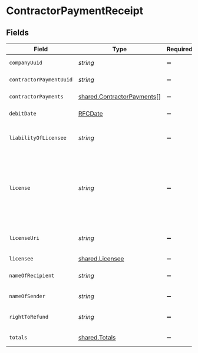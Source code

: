 # ContractorPaymentReceipt


## Fields

| Field                                                                                                                                                                                                                                                            | Type                                                                                                                                                                                                                                                             | Required                                                                                                                                                                                                                                                         | Description                                                                                                                                                                                                                                                      | Example                                                                                                                                                                                                                                                          |
| ---------------------------------------------------------------------------------------------------------------------------------------------------------------------------------------------------------------------------------------------------------------- | ---------------------------------------------------------------------------------------------------------------------------------------------------------------------------------------------------------------------------------------------------------------- | ---------------------------------------------------------------------------------------------------------------------------------------------------------------------------------------------------------------------------------------------------------------- | ---------------------------------------------------------------------------------------------------------------------------------------------------------------------------------------------------------------------------------------------------------------- | ---------------------------------------------------------------------------------------------------------------------------------------------------------------------------------------------------------------------------------------------------------------- |
| `companyUuid`                                                                                                                                                                                                                                                    | *string*                                                                                                                                                                                                                                                         | :heavy_minus_sign:                                                                                                                                                                                                                                               | A unique identifier of the company making the contractor payment.                                                                                                                                                                                                |                                                                                                                                                                                                                                                                  |
| `contractorPaymentUuid`                                                                                                                                                                                                                                          | *string*                                                                                                                                                                                                                                                         | :heavy_minus_sign:                                                                                                                                                                                                                                               | A unique identifier of the contractor payment receipt.                                                                                                                                                                                                           |                                                                                                                                                                                                                                                                  |
| `contractorPayments`                                                                                                                                                                                                                                             | [shared.ContractorPayments](../../models/shared/contractorpayments.md)[]                                                                                                                                                                                         | :heavy_minus_sign:                                                                                                                                                                                                                                               | An array of contractor payments for this contractor payment.                                                                                                                                                                                                     |                                                                                                                                                                                                                                                                  |
| `debitDate`                                                                                                                                                                                                                                                      | [RFCDate](../../types/rfcdate.md)                                                                                                                                                                                                                                | :heavy_minus_sign:                                                                                                                                                                                                                                               | The debit date for the contractor payment.                                                                                                                                                                                                                       | 2022-05-30                                                                                                                                                                                                                                                       |
| `liabilityOfLicensee`                                                                                                                                                                                                                                            | *string*                                                                                                                                                                                                                                                         | :heavy_minus_sign:                                                                                                                                                                                                                                               | URL for information related to right to liability of licensee. Always the fixed string "https://gusto.com/about/licenses"                                                                                                                                        |                                                                                                                                                                                                                                                                  |
| `license`                                                                                                                                                                                                                                                        | *string*                                                                                                                                                                                                                                                         | :heavy_minus_sign:                                                                                                                                                                                                                                               | Always the fixed string "ZenPayroll, Inc., dba Gusto is a licensed money transmitter. For more about Gusto’s licenses and your state-specific rights to request information, submit complaints, dispute errors, or cancel transactions, visit our license page." |                                                                                                                                                                                                                                                                  |
| `licenseUri`                                                                                                                                                                                                                                                     | *string*                                                                                                                                                                                                                                                         | :heavy_minus_sign:                                                                                                                                                                                                                                               | URL for the license information for the licensed payroll processor. Always the fixed string "https://gusto.com/about/licenses"                                                                                                                                   |                                                                                                                                                                                                                                                                  |
| `licensee`                                                                                                                                                                                                                                                       | [shared.Licensee](../../models/shared/licensee.md)                                                                                                                                                                                                               | :heavy_minus_sign:                                                                                                                                                                                                                                               | The licensed payroll processor                                                                                                                                                                                                                                   |                                                                                                                                                                                                                                                                  |
| `nameOfRecipient`                                                                                                                                                                                                                                                | *string*                                                                                                                                                                                                                                                         | :heavy_minus_sign:                                                                                                                                                                                                                                               | The individual or company name of the contractor receiving payment.                                                                                                                                                                                              |                                                                                                                                                                                                                                                                  |
| `nameOfSender`                                                                                                                                                                                                                                                   | *string*                                                                                                                                                                                                                                                         | :heavy_minus_sign:                                                                                                                                                                                                                                               | The name of the company making the contractor payment.                                                                                                                                                                                                           |                                                                                                                                                                                                                                                                  |
| `rightToRefund`                                                                                                                                                                                                                                                  | *string*                                                                                                                                                                                                                                                         | :heavy_minus_sign:                                                                                                                                                                                                                                               | URL for information related to right to refund. Always the fixed string "https://gusto.com/about/licenses"                                                                                                                                                       |                                                                                                                                                                                                                                                                  |
| `totals`                                                                                                                                                                                                                                                         | [shared.Totals](../../models/shared/totals.md)                                                                                                                                                                                                                   | :heavy_minus_sign:                                                                                                                                                                                                                                               | The subtotals for the contractor payment.                                                                                                                                                                                                                        |                                                                                                                                                                                                                                                                  |